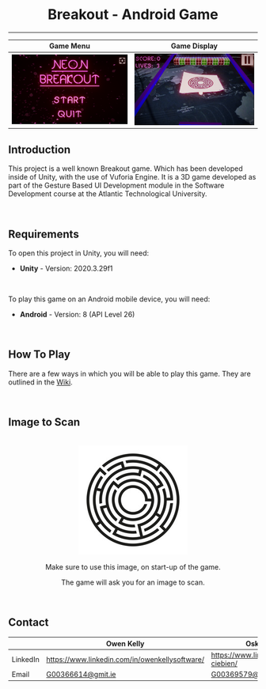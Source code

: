 <div align="center">

<h1 style="text-align: center">Breakout - Android Game</h1>

</div>

---
Game Menu             |  Game Display
:-------------------------:|:-------------------------:
![alt text](https://github.com/Oskar-Ciebien/Gesture_Based_UI_Project/blob/main/Documentation/Images/MenuPP.PNG?raw=true)  |  ![alt text](https://github.com/Oskar-Ciebien/Gesture_Based_UI_Project/blob/main/Documentation/Images/GamePP.PNG?raw=true)


## Introduction

This project is a well known Breakout game. Which has been developed inside of Unity, with the use of Vuforia Engine. It is a 3D game developed as part of the Gesture Based UI Development module in the Software Development course at the Atlantic Technological University.

<br>

## Requirements

To open this project in Unity, you will need:

- **Unity** - Version: 2020.3.29f1

<br>

To play this game on an Android mobile device, you will need:

- **Android** - Version: 8 (API Level 26)

<br>

## How To Play

There are a few ways in which you will be able to play this game. They are outlined in the [Wiki](https://github.com/Oskar-Ciebien/Gesture_Based_UI_Project/wiki/How-to-Play).

<br>

## Image to Scan

<br>

<div align="center">

<img src="Maze.jpg" alt="Image of a maze - maze.jpg"/>

Make sure to use this image, on start-up of the game.

The game will ask you for an image to scan.

</div>

<br>

## Contact

<div align="center">

|          | Owen Kelly                                     | Oskar Ciebien                              |
| -------- | ---------------------------------------------- | ------------------------------------------ |
| LinkedIn | https://www.linkedin.com/in/owenkellysoftware/ | https://www.linkedin.com/in/oskar-ciebien/ |
| Email    | G00366614@gmit.ie                              | G00369579@gmit.ie                          |

</div>
